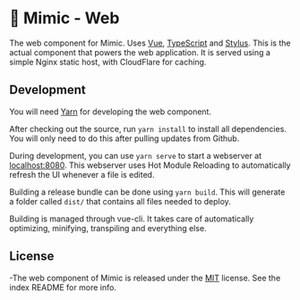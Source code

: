 # :iphone: Mimic - Web

The web component for Mimic. Uses [Vue](https://vuejs.org), [TypeScript](https://www.typescriptlang.org) and [Stylus](http://stylus-lang.com). This is the actual component that powers the web application. It is served using a simple Nginx static host, with CloudFlare for caching.

## Development

You will need [Yarn](https://yarnpkg.com/lang/en/) for developing the web component.

After checking out the source, run `yarn install` to install all dependencies. You will only need to do this after pulling updates from Github.

During development, you can use `yarn serve` to start a webserver at [localhost:8080](http://localhost:8080). This webserver uses Hot Module Reloading to automatically refresh the UI whenever a file is edited.

Building a release bundle can be done using `yarn build`. This will generate a folder called `dist/` that contains all files needed to deploy.

Building is managed through vue-cli. It takes care of automatically optimizing, minifying, transpiling and everything else.

## License

-The web component of Mimic is released under the [MIT](https://github.com/molenzwiebel/Mimic/blob/master/LICENSE) license. See the index README for more info.